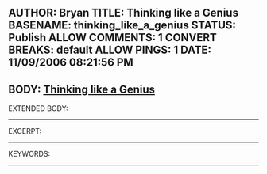 AUTHOR: Bryan
TITLE: Thinking like a Genius
BASENAME: thinking_like_a_genius
STATUS: Publish
ALLOW COMMENTS: 1
CONVERT BREAKS: __default__
ALLOW PINGS: 1
DATE: 11/09/2006 08:21:56 PM
-----
BODY:
<a title="Thinking like a Genius" href="http://www.studygs.net/genius.htm">Thinking like a Genius</a>
-----
EXTENDED BODY:

-----
EXCERPT:

-----
KEYWORDS:

-----


